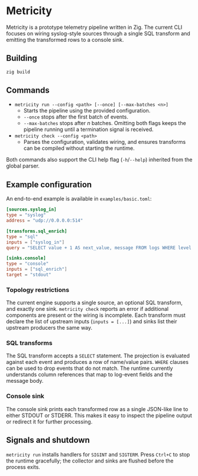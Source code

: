 # Metricity

Metricity is a prototype telemetry pipeline written in Zig. The current CLI focuses on wiring
syslog-style sources through a single SQL transform and emitting the transformed rows to a
console sink.

## Building

```sh
zig build
```

## Commands

- `metricity run --config <path> [--once] [--max-batches <n>]`
  - Starts the pipeline using the provided configuration.
  - `--once` stops after the first batch of events.
  - `--max-batches` stops after *n* batches. Omitting both flags keeps the pipeline running
    until a termination signal is received.
- `metricity check --config <path>`
  - Parses the configuration, validates wiring, and ensures transforms can be compiled without
    starting the runtime.

Both commands also support the CLI help flag (`-h`/`--help`) inherited from the global parser.

## Example configuration

An end-to-end example is available in `examples/basic.toml`:

```toml
[sources.syslog_in]
type = "syslog"
address = "udp://0.0.0.0:514"

[transforms.sql_enrich]
type = "sql"
inputs = ["syslog_in"]
query = "SELECT value + 1 AS next_value, message FROM logs WHERE level = 'info'"

[sinks.console]
type = "console"
inputs = ["sql_enrich"]
target = "stdout"
```

### Topology restrictions

The current engine supports a single source, an optional SQL transform, and exactly one sink.
`metricity check` reports an error if additional components are present or the wiring is
incomplete. Each transform must declare the list of upstream inputs (`inputs = [...]`) and
sinks list their upstream producers the same way.

### SQL transforms

The SQL transform accepts a `SELECT` statement. The projection is evaluated against each event and
produces a row of name/value pairs. `WHERE` clauses can be used to drop events that do not match.
The runtime currently understands column references that map to log-event fields and the message
body.

### Console sink

The console sink prints each transformed row as a single JSON-like line to either STDOUT or STDERR.
This makes it easy to inspect the pipeline output or redirect it for further processing.

## Signals and shutdown

`metricity run` installs handlers for `SIGINT` and `SIGTERM`. Press `Ctrl+C` to stop the runtime
gracefully; the collector and sinks are flushed before the process exits.


